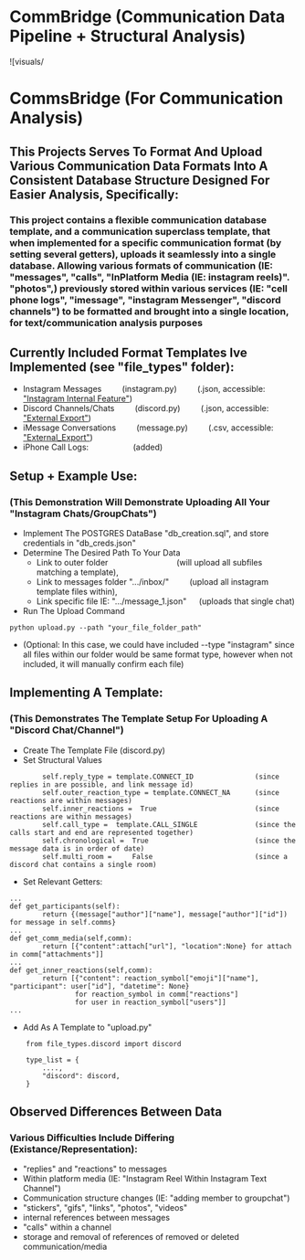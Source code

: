 # CommBridge (Communication Data Pipeline + Structural Analysis)

![visuals/




















# CommsBridge (For Communication Analysis)

## This Projects Serves To Format And Upload Various Communication Data Formats Into A Consistent Database Structure Designed For Easier Analysis, Specifically:

### This project contains a flexible communication database template, and a communication superclass template, that when implemented for a specific communication format (by setting several getters), uploads it seamlessly into a single database. Allowing various formats of communication (IE: "messages", "calls",  "InPlatform Media (IE: instagram reels)". "photos",) previously stored within various services (IE: "cell phone logs", "imessage", "instagram Messenger", "discord channels") to be formatted and brought into a single location, for text/communication analysis purposes

## Currently Included Format Templates Ive Implemented (see "file_types" folder):
- Instagram Messages    &emsp;&emsp;      (instagram.py)  &emsp;&emsp;  (.json, accessible: ["Instagram Internal Feature"](https://help.instagram.com/181231772500920?helpref=faq_content))
- Discord Channels/Chats  &emsp;&emsp;    (discord.py)    &emsp;&emsp;  (.json, accessible: ["External Export"](https://github.com/Tyrrrz/DiscordChatExporter))
- iMessage Conversations   &emsp;&emsp;   (message.py)  &emsp;&emsp;    (.csv, accessible: ["External_Export"](https://imazing.com/?gad_source=1&gclid=Cj0KCQiA4rK8BhD7ARIsAFe5LXI2fRIOXAeXx6rRsIZKdtzp7in7nZ4BfblS6rEu-z7QCjRuqnR6sf0aAoXMEALw_wcB))
- iPhone Call Logs:  &emsp;&emsp;&emsp;&emsp;&emsp; (added)


## Setup + Example Use:
### (This Demonstration Will Demonstrate Uploading All Your "Instagram Chats/GroupChats")
- Implement The POSTGRES DataBase "db_creation.sql", and store credentials in "db_creds.json"
- Determine The Desired Path To Your Data
    - Link to outer folder &emsp;&emsp;&emsp;&emsp;&emsp;&emsp;&emsp;&emsp; (will upload all subfiles matching a template),
    - Link to messages folder ".../inbox/" &emsp;&emsp; (upload all instagram template files within),
    - Link specific file IE: ".../message_1.json"  &emsp; (uploads that single chat)
- Run The Upload Command
```
python upload.py --path "your_file_folder_path"
```
- (Optional: In this case, we could have included --type "instagram" since all files within our folder would be same format type, however when not included, it will manually confirm each file)


## Implementing A Template: 
### (This Demonstrates The Template Setup For Uploading A "Discord Chat/Channel")
- Create The Template File (discord.py)
- Set Structural Values
```
        self.reply_type = template.CONNECT_ID               (since replies in are possible, and link message id)  
        self.outer_reaction_type = template.CONNECT_NA      (since reactions are within messages)
        self.inner_reactions =  True                        (since reactions are within messages)
        self.call_type =  template.CALL_SINGLE              (since the calls start and end are represented together)         
        self.chronological =  True                          (since the message data is in order of date)     
        self.multi_room =     False                         (since a discord chat contains a single room)
```
- Set Relevant Getters:
```
...
def get_participants(self):
        return {(message["author"]["name"], message["author"]["id"]) for message in self.comms}
...
def get_comm_media(self,comm):
        return [{"content":attach["url"], "location":None} for attach in comm["attachments"]]
...  
def get_inner_reactions(self,comm):
        return [{"content": reaction_symbol["emoji"]["name"], "participant": user["id"], "datetime": None}
                for reaction_symbol in comm["reactions"]
                for user in reaction_symbol["users"]]
...
```
- Add As A Template to "upload.py"
```
    from file_types.discord import discord

    type_list = {
        ....,
        "discord": discord,
    }

```



## Observed Differences Between Data

### Various Difficulties Include Differing (Existance/Representation):
- "replies" and "reactions" to messages
- Within platform media (IE: "Instagram Reel Within Instagram Text Channel")
- Communication structure changes (IE: "adding member to groupchat")
- "stickers", "gifs", "links", "photos", "videos"
- internal references between messages
- "calls" within a channel
- storage and removal of references of removed or deleted communication/media
